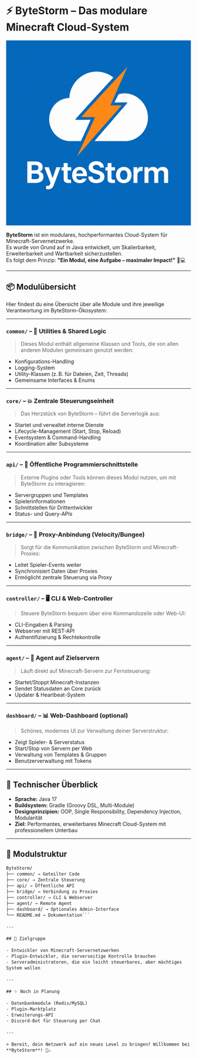 # ⚡ ByteStorm – Das modulare Minecraft Cloud-System

![ByteStorm Logo](assets/img/logo.png "ByteStorm Logo")

**ByteStorm** ist ein modulares, hochperformantes Cloud-System für Minecraft-Servernetzwerke.  
Es wurde von Grund auf in Java entwickelt, um Skalierbarkeit, Erweiterbarkeit und Wartbarkeit sicherzustellen.  
Es folgt dem Prinzip: **"Ein Modul, eine Aufgabe – maximaler Impact!"** 🧠💻

---

## 📦 Modulübersicht

Hier findest du eine Übersicht über alle Module und ihre jeweilige Verantwortung im ByteStorm-Ökosystem:

---

### `common/` – 🔧 Utilities & Shared Logic
> Dieses Modul enthält allgemeine Klassen und Tools, die von allen anderen Modulen gemeinsam genutzt werden:
- Konfigurations-Handling
- Logging-System
- Utility-Klassen (z. B. für Dateien, Zeit, Threads)
- Gemeinsame Interfaces & Enums

---

### `core/` – 💥 Zentrale Steuerungseinheit
> Das Herzstück von ByteStorm – führt die Serverlogik aus:
- Startet und verwaltet interne Dienste
- Lifecycle-Management (Start, Stop, Reload)
- Eventsystem & Command-Handling
- Koordination aller Subsysteme

---

### `api/` – 🧩 Öffentliche Programmierschnittstelle
> Externe Plugins oder Tools können dieses Modul nutzen, um mit ByteStorm zu interagieren:
- Servergruppen und Templates
- Spielerinformationen
- Schnittstellen für Drittentwickler
- Status- und Query-APIs

---

### `bridge/` – 🌉 Proxy-Anbindung (Velocity/Bungee)
> Sorgt für die Kommunikation zwischen ByteStorm und Minecraft-Proxies:
- Leitet Spieler-Events weiter
- Synchronisiert Daten über Proxies
- Ermöglicht zentrale Steuerung via Proxy

---

### `controller/` – 🖥️ CLI & Web-Controller
> Steuere ByteStorm bequem über eine Kommandozeile oder Web-UI:
- CLI-Eingaben & Parsing
- Webserver mit REST-API
- Authentifizierung & Rechtekontrolle

---

### `agent/` – 🤖 Agent auf Zielservern
> Läuft direkt auf Minecraft-Servern zur Fernsteuerung:
- Startet/Stoppt Minecraft-Instanzen
- Sendet Statusdaten an Core zurück
- Updater & Heartbeat-System

---

### `dashboard/` – 📊 Web-Dashboard (optional)
> Schönes, modernes UI zur Verwaltung deiner Serverstruktur:
- Zeigt Spieler- & Serverstatus
- Start/Stop von Servern per Web
- Verwaltung von Templates & Gruppen
- Benutzerverwaltung mit Tokens

---

## 🔧 Technischer Überblick

- **Sprache:** Java 17
- **Buildsystem:** Gradle (Groovy DSL, Multi-Module)
- **Designprinzipien:** OOP, Single Responsibility, Dependency Injection, Modularität
- **Ziel:** Performantes, erweiterbares Minecraft Cloud-System mit professionellem Unterbau

---

## 📁 Modulstruktur

```plaintext
ByteStorm/
├── common/ → Geteilter Code
├── core/ → Zentrale Steuerung
├── api/ → Öffentliche API
├── bridge/ → Verbindung zu Proxies
├── controller/ → CLI & Webserver
├── agent/ → Remote Agent
├── dashboard/ → Optionales Admin-Interface
└── README.md → Dokumentation```

---

## 🚀 Zielgruppe

- Entwickler von Minecraft-Servernetzwerken
- Plugin-Entwickler, die serverseitige Kontrolle brauchen
- Serveradministratoren, die ein leicht steuerbares, aber mächtiges System wollen

---

## ✨ Noch in Planung

- Datenbankmodule (Redis/MySQL)
- Plugin-Marktplatz
- Erweiterungs-API
- Discord-Bot für Steuerung per Chat

---

> Bereit, dein Netzwerk auf ein neues Level zu bringen? Willkommen bei **ByteStorm**! 🫡⚔️
